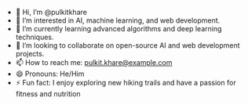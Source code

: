 - 👋 Hi, I’m @pulkitkhare
- 👀 I’m interested in AI, machine learning, and web development.
- 🌱 I’m currently learning advanced algorithms and deep learning techniques.
- 💞️ I’m looking to collaborate on open-source AI and web development projects.
- 📫 How to reach me: pulkit.khare@example.com
- 😄 Pronouns: He/Him
- ⚡ Fun fact: I enjoy exploring new hiking trails and have a passion for fitness and nutrition

